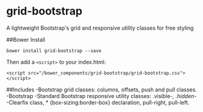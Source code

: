 # grid-bootstrap
A lightweight Bootstrap's grid and responsive utility classes for free styling

##Bower Install 

`bower install grid-bootstrap --save`

Then add a `<script>` to your index.html:

`<script src="/bower_components/grid-bootstrap/grid-bootstrap.css"></script>`

##Includes
-Bootstrap grid classes: columns, offsets, push and pull classes.
-Bootstrap 
-Standard Bootstrap responsive utility classes: .visible-*, .hidden-*
-Clearfix class, * {box-sizing:border-box} declaration, pull-right, pull-left.
